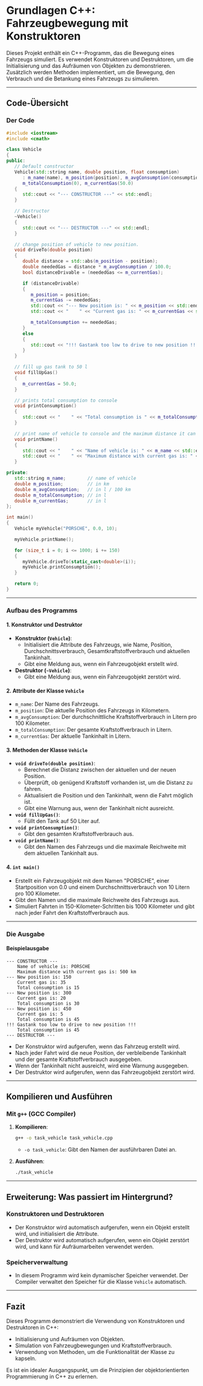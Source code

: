 # Grundlagen C++: Fahrzeugbewegung mit Konstruktoren

Dieses Projekt enthält ein C++-Programm, das die Bewegung eines Fahrzeugs simuliert. Es verwendet Konstruktoren und Destruktoren, um die Initialisierung und das Aufräumen von Objekten zu demonstrieren. Zusätzlich werden Methoden implementiert, um die Bewegung, den Verbrauch und die Betankung eines Fahrzeugs zu simulieren.

---

## Code-Übersicht

### Der Code
```cpp
#include <iostream>
#include <cmath>

class Vehicle
{
public:
   // Default constructor
   Vehicle(std::string name, double position, float consumption)
      : m_name(name), m_position(position), m_avgConsumption(consumption),
      m_totalConsumption(0), m_currentGas(50.0)
   {
      std::cout << "--- CONSTRUCTOR ---" << std::endl;
   }

   // Destructor
   ~Vehicle()
   {
      std::cout << "--- DESTRUCTOR ---" << std::endl;
   }

   // change position of vehicle to new position.
   void driveTo(double position)
   {
      double distance = std::abs(m_position - position);
      double neededGas = distance * m_avgConsumption / 100.0;
      bool distanceDrivable = (neededGas <= m_currentGas);

      if (distanceDrivable)
      {
         m_position = position;
         m_currentGas -= neededGas;
         std::cout << "--- New position is: " << m_position << std::endl;
         std::cout << "    " << "Current gas is: " << m_currentGas << std::endl;

         m_totalConsumption += neededGas;
      }
      else
      {
         std::cout << "!!! Gastank too low to drive to new position !!!" << std::endl;
      }
   }

   // fill up gas tank to 50 l
   void fillUpGas()
   {
      m_currentGas = 50.0;
   }

   // prints total consumption to console
   void printConsumption()
   {
      std::cout << "    " << "Total consumption is " << m_totalConsumption << std::endl;
   }

   // print name of vehicle to console and the maximum distance it can drive with the current gas
   void printName()
   {
      std::cout << "    " << "Name of vehicle is: " << m_name << std::endl;
      std::cout << "    " << "Maximum distance with current gas is: " << m_currentGas / m_avgConsumption * 100 << " km" << std::endl;
   }

private:
   std::string m_name;        // name of vehicle
   double m_position;         // in km
   double m_avgConsumption;   // in l / 100 km
   double m_totalConsumption; // in l
   double m_currentGas;       // in l
};

int main()
{
   Vehicle myVehicle("PORSCHE", 0.0, 10);

   myVehicle.printName();

   for (size_t i = 0; i <= 1000; i += 150)
   {
      myVehicle.driveTo(static_cast<double>(i));
      myVehicle.printConsumption();
   }

   return 0;
}
```

---

### Aufbau des Programms

#### 1. Konstruktor und Destruktor
- **Konstruktor (`Vehicle`)**:
  - Initialisiert die Attribute des Fahrzeugs, wie Name, Position, Durchschnittsverbrauch, Gesamtkraftstoffverbrauch und aktuellen Tankinhalt.
  - Gibt eine Meldung aus, wenn ein Fahrzeugobjekt erstellt wird.
- **Destruktor (`~Vehicle`)**:
  - Gibt eine Meldung aus, wenn ein Fahrzeugobjekt zerstört wird.

#### 2. Attribute der Klasse `Vehicle`
- `m_name`: Der Name des Fahrzeugs.
- `m_position`: Die aktuelle Position des Fahrzeugs in Kilometern.
- `m_avgConsumption`: Der durchschnittliche Kraftstoffverbrauch in Litern pro 100 Kilometer.
- `m_totalConsumption`: Der gesamte Kraftstoffverbrauch in Litern.
- `m_currentGas`: Der aktuelle Tankinhalt in Litern.

#### 3. Methoden der Klasse `Vehicle`
- **`void driveTo(double position)`**:
  - Berechnet die Distanz zwischen der aktuellen und der neuen Position.
  - Überprüft, ob genügend Kraftstoff vorhanden ist, um die Distanz zu fahren.
  - Aktualisiert die Position und den Tankinhalt, wenn die Fahrt möglich ist.
  - Gibt eine Warnung aus, wenn der Tankinhalt nicht ausreicht.
- **`void fillUpGas()`**:
  - Füllt den Tank auf 50 Liter auf.
- **`void printConsumption()`**:
  - Gibt den gesamten Kraftstoffverbrauch aus.
- **`void printName()`**:
  - Gibt den Namen des Fahrzeugs und die maximale Reichweite mit dem aktuellen Tankinhalt aus.

#### 4. `int main()`
- Erstellt ein Fahrzeugobjekt mit dem Namen "PORSCHE", einer Startposition von 0.0 und einem Durchschnittsverbrauch von 10 Litern pro 100 Kilometer.
- Gibt den Namen und die maximale Reichweite des Fahrzeugs aus.
- Simuliert Fahrten in 150-Kilometer-Schritten bis 1000 Kilometer und gibt nach jeder Fahrt den Kraftstoffverbrauch aus.

---

### Die Ausgabe

#### Beispielausgabe
```
--- CONSTRUCTOR ---
    Name of vehicle is: PORSCHE
    Maximum distance with current gas is: 500 km
--- New position is: 150
    Current gas is: 35
    Total consumption is 15
--- New position is: 300
    Current gas is: 20
    Total consumption is 30
--- New position is: 450
    Current gas is: 5
    Total consumption is 45
!!! Gastank too low to drive to new position !!!
    Total consumption is 45
--- DESTRUCTOR ---
```
- Der Konstruktor wird aufgerufen, wenn das Fahrzeug erstellt wird.
- Nach jeder Fahrt wird die neue Position, der verbleibende Tankinhalt und der gesamte Kraftstoffverbrauch ausgegeben.
- Wenn der Tankinhalt nicht ausreicht, wird eine Warnung ausgegeben.
- Der Destruktor wird aufgerufen, wenn das Fahrzeugobjekt zerstört wird.

---

## Kompilieren und Ausführen

### Mit `g++` (GCC Compiler)
1. **Kompilieren**:
   ```bash
   g++ -o task_vehicle task_vehicle.cpp
   ```
   - `-o task_vehicle`: Gibt den Namen der ausführbaren Datei an.

2. **Ausführen**:
   ```bash
   ./task_vehicle
   ```

---

## Erweiterung: Was passiert im Hintergrund?

### Konstruktoren und Destruktoren
- Der Konstruktor wird automatisch aufgerufen, wenn ein Objekt erstellt wird, und initialisiert die Attribute.
- Der Destruktor wird automatisch aufgerufen, wenn ein Objekt zerstört wird, und kann für Aufräumarbeiten verwendet werden.

### Speicherverwaltung
- In diesem Programm wird kein dynamischer Speicher verwendet. Der Compiler verwaltet den Speicher für die Klasse `Vehicle` automatisch.

---

## Fazit

Dieses Programm demonstriert die Verwendung von Konstruktoren und Destruktoren in C++:
- Initialisierung und Aufräumen von Objekten.
- Simulation von Fahrzeugbewegungen und Kraftstoffverbrauch.
- Verwendung von Methoden, um die Funktionalität der Klasse zu kapseln.

Es ist ein idealer Ausgangspunkt, um die Prinzipien der objektorientierten Programmierung in C++ zu erlernen.